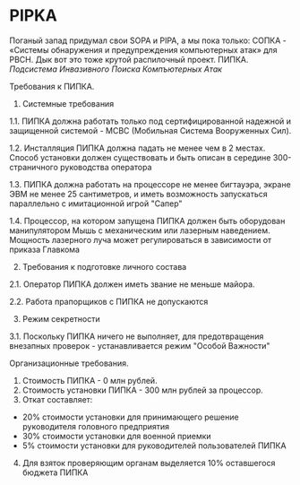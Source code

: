 PIPKA
=====

Поганый запад придумал свои SOPA и PIPA, а мы пока только: СОПКА - «Системы обнаружения и предупреждения компьютерных атак» для РВСН. Дык вот это тоже крутой распилочный проект. ПИПКА. _Подсистема Инвазивного Поиска Компъютерных Атак_

Требования к ПИПКА.

1. Системные требования

1.1. ПИПКА должна работать только под сертифицированной надежной и защищенной системой - МСВС (Мобильная Система Вооруженных Сил).

1.2. Инсталляция ПИПКА должна падать не менее чем в 2 местах. Способ установки должен существовать и быть описан в середине 300-страничного руководства оператора

1.3. ПИПКА должна работать на процессоре не менее бигтауэра, экране ЭВМ не менее 25 сантиметров, и иметь возможность запускаться параллельно с имитационной игрой "Сапер"

1.4. Процессор, на котором запущена ПИПКА должен быть оборудован манипулятором Мышь с механическим или лазерным наведением. Мощность лазерного луча может регулироваться в зависимости от приказа Главкома


2. Требования к подготовке личного состава

2.1. Оператор ПИПКА должен иметь звание не меньше майора.

2.2. Работа прапорщиков с ПИПКА не допускаются


3. Режим секретности

3.1. Поскольку ПИПКА ничего не выполняет, для предотвращения внезапных проверок - устанавливается режим "Особой Важности"

Организационные требования.

1. Стоимость ПИПКА - 0 млн рублей.
2. Стоимость установки ПИПКА - 300 млн рублей за процессор.
3. Откат составляет: 
 - 20% стоимости установки для принимающего решение руководителя головного предприятия
 - 30% стоимости установки для военной приемки
 - 5% стоимости установки для руководителей пользователей ПИПКА
4. Для взяток проверяющим органам выделяется 10% оставшегося бюджета ПИПКА 




